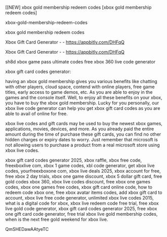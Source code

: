 [[NEW] xbox gold membership redeem codes [xbox gold membership redeem codes]

xbox-gold-membership-redeem-codes

xbox gold membership redeem codes

Xbox Gift Card Generator - - https://appbitly.com/DHFqQ

Xbox Gift Card Generator - - https://appbitly.com/DHFqQ

sh8d xbox game pass ultimate codes free xbox 360 live code generator

xbox gift card codes generator:

having an xbox gold membership gives you various benefits like chatting with other players, cloud space, contend with online players, free game titles, early access to game demos, etc. As you are able to enjoy in the games and the console itself. Well, to enjoy all these benefits on your xbox, you have to buy the xbox gold membership. Lucky for you personally, our xbox live code generator can help you get xbox gift card codes as you are able to avail of online for free.

xbox live codes and gift cards may be used to buy the newest xbox games, applications, movies, devices, and more. As you already paid the entire amount during the time of purchase these gift cards, you can find no other hidden charges or expiry dates to worry. Just remember that microsoft is not allowing users to purchase a product from a real microsoft store using xbox live codes.

xbox gift card codes generator 2025, xbox raffle, xbox free code, freexboxlive com, xbox 1 game codes, xbl code generator, get xbox live codes, yourfreexboxone com, xbox live deals 2025, xbox account for free, free xbox 2 day trials, xbox one game discount, xbox 5 dollar gift card, free gold codes xbox 360, xbox live codes discount, free xbox one games codes, xbox one games free codes, xbox gift card online code, how to redeem code xbox one, free xbox avatar items codes, add xbox gift card to account, xbox live free code generator, unlimited xbox live codes 2015, what is a digital code for xbox, xbox live redeem code free trial, free xbox live gold code generator, xbox gift card codes generator 2025, free xbox one gift card code generator, free trial xbox live gold membership codes, when is the next free gold weekend for xbox live.

QmSHEDawAAtyeTC

